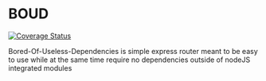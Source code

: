 # BOUD

[![Coverage Status](https://coveralls.io/repos/github/bibaroc/BOUD/badge.svg?branch=master)](https://coveralls.io/github/bibaroc/BOUD?branch=master)


Bored-Of-Useless-Dependencies is simple express router meant to be easy to use while at the same time require no dependencies outside of nodeJS integrated modules
